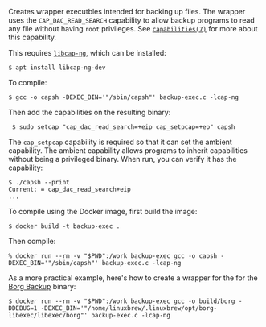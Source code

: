 Creates wrapper executbles intended for backing up files. The wrapper uses the `CAP_DAC_READ_SEARCH` capability to allow backup programs to read any file without having `root` privileges. See [`capabilities(7)`](https://man7.org/linux/man-pages/man7/capabilities.7.html) for more about this capability.

This requires [`libcap-ng`](https://github.com/stevegrubb/libcap-ng), which can be installed:

    $ apt install libcap-ng-dev

To compile:

    $ gcc -o capsh -DEXEC_BIN='"/sbin/capsh"' backup-exec.c -lcap-ng
 
 Then add the capabilities on the resulting binary:
 
     $ sudo setcap "cap_dac_read_search=+eip cap_setpcap=+ep" capsh

The `cap_setpcap` capability is required so that it can set the ambient capability. The ambient capability allows programs to inherit capabilities without being a privileged binary. When run, you can verify it has the capability:

    $ ./capsh --print
    Current: = cap_dac_read_search+eip
    ...

To compile using the Docker image, first build the image:

    $ docker build -t backup-exec .

Then compile:

    % docker run --rm -v "$PWD":/work backup-exec gcc -o capsh -DEXEC_BIN='"/sbin/capsh"' backup-exec.c -lcap-ng

As a more practical example, here's how to create a wrapper for the for the [Borg Backup](https://www.borgbackup.org) binary:

    $ docker run --rm -v "$PWD":/work backup-exec gcc -o build/borg -DDEBUG=1 -DEXEC_BIN='"/home/linuxbrew/.linuxbrew/opt/borg-libexec/libexec/borg"' backup-exec.c -lcap-ng
